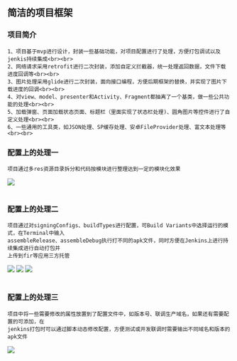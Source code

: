 简洁的项目框架
-------------
### 项目简介
    1、项目基于mvp进行设计，封装一些基础功能，对项目配置进行了处理，方便打包调试以及jenkis持续集成<br><br>
    2、网络请求采用retrofit进行二次封装，添加自定义拦截器，统一处理返回数据，文件下载进度回调等<br><br>
    3、图片处理采用glide进行二次封装，面向接口编程，方便后期框架的替换，并实现了图片下载进度的回调<br><br>
    4、对view、model、presenter和Activity、Fragment都抽离了一个基类，做一些公共功能的处理<br><br>
    5、加载弹窗、页面加载状态页面、标题栏（里面实现了状态栏处理)、圆角图片等控件进行了自定义处理<br><br>
    6、一些通用的工具类，如JSON处理、SP缓存处理、安卓FileProvider处理、富文本处理等<br><br>
### 配置上的处理一
    项目通过多res资源目录拆分和代码按模块进行整理达到一定的模块化效果
![](https://github.com/jiulong160/ProjectFramework/blob/master/img/1563154378(1).jpg?raw=true)<br><br>
### 配置上的处理二
    项目通过对signingConfigs、buildTypes进行配置，可Build Variants中选择运行的模式，在Terminal中输入
    assembleRelease、assembleDebug执行打不同的apk文件，同时方便在Jenkins上进行持续集成进行自动打包并
    上传到fir等应用三方托管
![](https://github.com/jiulong160/ProjectFramework/blob/master/img/1563154421(1).jpg?raw=true)
![](https://github.com/jiulong160/ProjectFramework/blob/master/img/1563154446(1).jpg?raw=true)
![](https://github.com/jiulong160/ProjectFramework/blob/master/img/1563155487(1).jpg?raw=true)<br><br>
### 配置上的处理三
    项目中将一些需要修改的属性放置到了配置文件中，如版本号、联调生产域名，如果还有需要配置的可添加，在
    jenkins打包时可以通过脚本动态修改配置，方便测试或开发联调时需要输出不同域名和版本的apk文件
![](https://github.com/jiulong160/ProjectFramework/blob/master/img/1563154511(1).jpg?raw=true)

